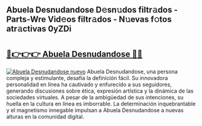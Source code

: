 ## Abuela Desnudandose D𝚎sn𝚞dos filtr𝚊dos - Parts-Wre Vid𝚎os filtr𝚊dos - N𝚞evas f𝚘tos atr𝚊ctivas 0yZDi

# <h2><a href="http://mb8itq.tromn.icu/?c=Abuela+Desnudandose">🔗👉👉👉 Abuela Desnudandose 🔗🔗</a></h2>

[![Abuela Desnudandose nuevo](https://i.imgur.com/pEAQMta.gif)](http://mb8itq.tromn.icu/?c=Abuela+Desnudandose)
Abuela Desnudandose, una persona compleja y estimulante, desafía la definición fácil. Su innovadora personalidad en línea ha cautivado y enfurecido a sus seguidores, generando discusiones sobre ética, expresión artística y la dinámica de las sociedades virtuales. A pesar de la ambigüedad de sus intenciones, su huella en la cultura en línea es imborrable. La determinación inquebrantable y el magnetismo innegable impulsan a Abuela Desnudandose a nuevas alturas en la comunidad digital.
